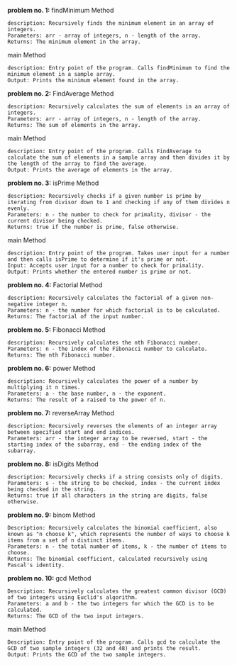 **problem no. 1:**
  findMinimum Method
  
    description: Recursively finds the minimum element in an array of integers.
    Parameters: arr - array of integers, n - length of the array.
    Returns: The minimum element in the array.

  main Method

    description: Entry point of the program. Calls findMinimum to find the minimum element in a sample array.
    Output: Prints the minimum element found in the array.

**problem no. 2:**
  FindAverage Method

    description: Recursively calculates the sum of elements in an array of integers.
    Parameters: arr - array of integers, n - length of the array.
    Returns: The sum of elements in the array.

  main Method

    description: Entry point of the program. Calls FindAverage to calculate the sum of elements in a sample array and then divides it by the length of the array to find the average.
    Output: Prints the average of elements in the array.

**problem no. 3:**
  isPrime Method

    description: Recursively checks if a given number is prime by iterating from divisor down to 1 and checking if any of them divides n evenly.
    Parameters: n - the number to check for primality, divisor - the current divisor being checked.
    Returns: true if the number is prime, false otherwise.

  main Method

    description: Entry point of the program. Takes user input for a number and then calls isPrime to determine if it's prime or not.
    Input: Accepts user input for a number to check for primality.
    Output: Prints whether the entered number is prime or not.

**problem no. 4:**
  Factorial Method

    description: Recursively calculates the factorial of a given non-negative integer n.
    Parameters: n - the number for which factorial is to be calculated.
    Returns: The factorial of the input number.

**problem no. 5:**
  Fibonacci Method

    description: Recursively calculates the nth Fibonacci number.
    Parameters: n - the index of the Fibonacci number to calculate.
    Returns: The nth Fibonacci number.

**problem no. 6:**
  power Method

    description: Recursively calculates the power of a number by multiplying it n times.
    Parameters: a - the base number, n - the exponent.
    Returns: The result of a raised to the power of n.

**problem no. 7:**
  reverseArray Method

    description: Recursively reverses the elements of an integer array between specified start and end indices.
    Parameters: arr - the integer array to be reversed, start - the starting index of the subarray, end - the ending index of the subarray.

**problem no. 8:**
  isDigits Method

    description: Recursively checks if a string consists only of digits.
    Parameters: s - the string to be checked, index - the current index being checked in the string.
    Returns: true if all characters in the string are digits, false otherwise.

**problem no. 9:**
  binom Method

    Description: Recursively calculates the binomial coefficient, also known as "n choose k", which represents the number of ways to choose k items from a set of n distinct items.
    Parameters: n - the total number of items, k - the number of items to choose.
    Returns: The binomial coefficient, calculated recursively using Pascal's identity.

**problem no. 10:**
  gcd Method

    Description: Recursively calculates the greatest common divisor (GCD) of two integers using Euclid's algorithm.
    Parameters: a and b - the two integers for which the GCD is to be calculated.
    Returns: The GCD of the two input integers.

  main Method

    Description: Entry point of the program. Calls gcd to calculate the GCD of two sample integers (32 and 48) and prints the result.
    Output: Prints the GCD of the two sample integers.
    
